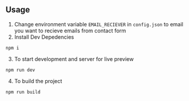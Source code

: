 
## Usage

1. Change environment variable `EMAIL_RECIEVER` in `config.json` to email you want to recieve emails from contact form
2. Install Dev Depedencies
```
npm i
```
3. To start development and server for live preview
```
npm run dev
```

4. To build the project
```
npm run build
```